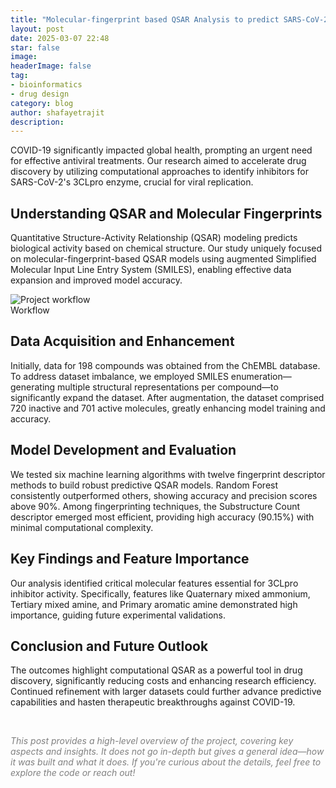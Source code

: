 ```yaml
---
title: "Molecular-fingerprint based QSAR Analysis to predict SARS-CoV-2 3CLpro inhibitors using enumerated SMILES"
layout: post
date: 2025-03-07 22:48
star: false
image: 
headerImage: false
tag:
- bioinformatics
- drug design 
category: blog
author: shafayetrajit
description: 
---
```


COVID-19 significantly impacted global health, prompting an urgent need for effective antiviral treatments. Our research aimed to accelerate drug discovery by utilizing computational approaches to identify inhibitors for SARS-CoV-2's 3CLpro enzyme, crucial for viral replication.


## Understanding QSAR and Molecular Fingerprints

Quantitative Structure-Activity Relationship (QSAR) modeling predicts biological activity based on chemical structure. Our study uniquely focused on molecular-fingerprint-based QSAR models using augmented Simplified Molecular Input Line Entry System (SMILES), enabling effective data expansion and improved model accuracy.

<img class="image" src="{{ site.url }}/assets/qsar-workflow.png" alt="Project workflow">
<figcaption class="caption">Workflow</figcaption>

## Data Acquisition and Enhancement

Initially, data for 198 compounds was obtained from the ChEMBL database. To address dataset imbalance, we employed SMILES enumeration—generating multiple structural representations per compound—to significantly expand the dataset. After augmentation, the dataset comprised 720 inactive and 701 active molecules, greatly enhancing model training and accuracy.


## Model Development and Evaluation

We tested six machine learning algorithms with twelve fingerprint descriptor methods to build robust predictive QSAR models. Random Forest consistently outperformed others, showing accuracy and precision scores above 90%. Among fingerprinting techniques, the Substructure Count descriptor emerged most efficient, providing high accuracy (90.15%) with minimal computational complexity.


## Key Findings and Feature Importance

Our analysis identified critical molecular features essential for 3CLpro inhibitor activity. Specifically, features like Quaternary mixed ammonium, Tertiary mixed amine, and Primary aromatic amine demonstrated high importance, guiding future experimental validations.

## Conclusion and Future Outlook

The outcomes highlight computational QSAR as a powerful tool in drug discovery, significantly reducing costs and enhancing research efficiency. Continued refinement with larger datasets could further advance predictive capabilities and hasten therapeutic breakthroughs against COVID-19.


<br>

<span style="color:gray"><em>This post provides a high-level overview of the project, covering key aspects and insights. It does not go in-depth but gives a general idea&mdash;how it was built and what it does. If you're curious about the details, feel free to explore the code or reach out!</em></span>